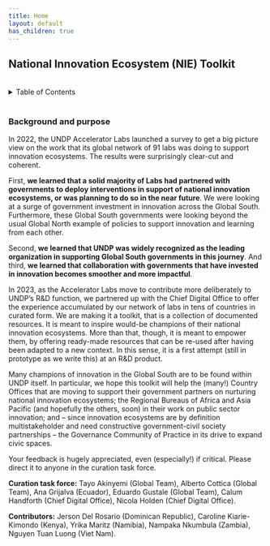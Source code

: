 ```yaml
---
title: Home
layout: default
has_children: true
---
```


<h2>
National Innovation Ecosystem (NIE) Toolkit
</h2>
  
<br/>

<!-- TABLE OF CONTENTS -->
<details>
  <summary>Table of Contents</summary>
  <ol>
    <li>
      <b>
        <a href="#background-and-purpose">
            Getting started
        </a>
      </b>
      <ul>
        <li>
            <a href="#background-and-purpose">
                Background and purpose
            </a>
        </li>
        <li>
            <a href="./Getting%20started/how-to-use-the-toolkit">How to use this toolkit </a>
        </li>
    </ul>
    </li>
    <li>
      <b>
        <a href="./Understanding%20and%20pitching%20NIE/README">Understanding and pitching National Innovation Ecosystem (NIE) </a>
       </b>
      <ul>
        <li>
            <a href="./Understanding%20and%20pitching%20NIE/Understanding%20NIE%20and%20PSI/Factsheet_understanding_NIE_PSI">Understanding National Innovation Ecosystem (NIE) and Public sector innovation (PSI) </a>
        </li>
        <li>
            <!-- <ul> -->
            <a href="./Understanding%20and%20pitching%20NIE/National Innovation%20ecosystem%20talking%20points%20and%20value%20proposition/Factsheet">National Innovation ecosystem talking points and value proposition</a>
        </li>
      </ul>
    </li>
    <li>
        <b><a href="./How%20to%20design%20an%20innovation%20policy/About%20designing%20an%20innovation%20policy">
            How to design an innovation policy
        </a></b>
        <ul>
            <li>
                <a href="./How%20to%20design%20an%20innovation%20policy/A%20step-by-step%20journey%20to%20a%20national%20innovation%20policy%20-%20Dominican%20Republic/Factsheet Dominican Republic Innovation Policy">
                    A step-by-step journey to a national innovation policy - Dominican Republic
                </a>
            </li>
        </ul>
    </li>
    <li>
        <b><a href="./How%20to%20incubate%20an%20innovation%20unit%20or%20lab/About%20incubating%20an%20innovation%20unit%20or%20lab">
            How to incubate an innovation unit or lab
        </a> </b>
        <ul>
            <li>
                <a href="./How%20to%20incubate%20an%20innovation%20unit%20or%20lab/Multistakeholder%20governance%20model%20for%20an%20innovation%20lab%20-%20Ecuador/Factsheet%20multistakeholder%20governance model_Ecuador">
                    Multistakeholder governance model for an innovation lab - Ecuador
                </a>
            </li>
            <li>
                <a href="./How%20to%20incubate%20an%20innovation%20unit%20or%20lab/Playbook%20for%20a%20digital%20innovation%20lab%20-%20Dominican%20Republic/Factsheet_Incubating_Labs_Dominican_Republic_Playbook">
                    Playbook for a digital innovation lab - Dominican Republic
                </a>
            </li>
            <li>
                <a href="./How%20to%20incubate%20an%20innovation%20unit%20or%20lab/TORs%20for%20a%20consultant%20to%20build%20up%20the%20National%20Innovation%20Center%20-%20Viet Nam/Factsheet_Incubating_Labs_Viet_Nam_National_Innovation_Center_TOR_consultant_presentation1">
                    Terms of Reference (TOR) for a consultant to build up the National Innovation Center - Viet Nam
                </a>
            </li>
        </ul>
    </li>
    <li>
        <b><a href="./How%20to%20upskill%20civil%20servants%20for%20innovation/About%20how%20to%20upskill%20civil%20servants">
            How to upskill civil servants for innovation
        </a></b>
        <ul>
            <li>
                <a href="./How%20to%20upskill%20civil%20servants%20for%20innovation/Data-to-policy%20navigator%20-%20Chief%20Digital%20Office/Factsheet">
                    Data-to-policy navigator - Chief Digital Office
                </a>
                <ul>
                </ul>
            </li>
            <li>
                <a href="./How%20to%20upskill%20civil%20servants%20for%20innovation/Digital%20Standards%20for%20development%20solutions%20-%20Chief%20Digital%20Office/Factsheet Digital Standards_CDO">
                    Digital Standards for development solutions - Chief Digital Office
                </a>
                <ul>
                </ul>
            </li>
            <li>
                <a href="./How%20to%20upskill%20civil%20servants%20for%20innovation/Digitising%20the%20induction%20process%20for%20civil%20servants%20-%20Namibia/Factsheet_Digitising_induction_civil_servants_Namibia">
                    Digitising the induction process for civil servants - Namibia
                </a>
                <ul>
                </ul>
            </li>
            <li>
                <a href="./How%20to%20upskill%20civil%20servants%20for%20innovation/Embedding%20innovation%20methods%20into%20the%20civil%20service%20-%20Namibia/Factsheet_Public_sector_innovation_toolkit_Namibia">
                    Embedding innovation methods into the civil service - Namibia
                </a>
            </li>
            <li>
                <a href="./How%20to%20upskill%20civil%20servants%20for%20innovation/Embedding%20innovation%20methods%20into%20the%20civil%20service%20via%20a%20course%20on%20ethics%20and%20integrity%20-%20Namibia/Factsheet_embedding_innovation_methods_via_course_ethics_Namibia">
                    Embedding innovation methods into the civil service via a course on ethics and integrity - Namibia
                </a>
            </li>
            <!-- <li>
                <a href="./How%20to%20upskill%20civil%20servants%20for%20innovation/Public Innovators%20Program%20Paraguay/Factsheet">
                    Public Innovators Program Paraguay
                </a>
            </li>
			-->
            <li>
                <a href="./How%20to%20upskill%20civil%20servants%20for%20innovation/MOOC%20public%20and%20social%20innovation%20concepts%20and%20tools%20-%20Ecuador/Factsheet">
                    MOOC public and social innovation concepts and tools - Ecuador
                </a>
            </li>
        </ul>
    </li>
    <li>
        <b><a href="./How%20to%20support%20a%20national%20innovation%20ecosystem/About%20supporting%20national%20innovation%20ecosystems">
            How to support a national innovation ecosystem
        </a></b>
        <ul>
            <li>
                <a href="./How%20to%20support%20a%20national%20innovation%20ecosystem/How%20to%20map%20a%20national%20innovation%20ecosystem%20-%20Kenya/Factsheet_Mapping_innovation_ecosystem_Kenya">
                    How to map a national innovation ecosystem - Kenya
                </a>
            </li>
            <li>
                <a href="./How%20to%20support%20a%20national%20innovation%20ecosystem/Innovators%20journey%20-%20Zambia/Factsheet_innovators_journey_Zambia">
                    Innovators journey - Zambia
                </a>
            </li>
            <li>
                <a href="./How%20to%20support%20a%20national%20innovation%20ecosystem/Online%20and%20collaborative%20mapping%20NIE%20-%20Ecuador/Factsheet">
                    Online and collaborative mapping NIE - Ecuador
                </a>
            </li>
        </ul>
    </li>
  </ol>
</details>

<br/>

### Background and purpose 

In 2022, the UNDP Accelerator Labs launched a survey to get a big picture view on the work that its global network of 91 labs was doing to support innovation ecosystems. The results were surprisingly clear-cut and coherent.  

First, **we learned that a solid majority of Labs had partnered with governments to deploy interventions in support of national innovation ecosystems, or was planning to do so in the near future**. We were looking at a surge of government investment in innovation across the Global South. Furthermore, these Global South governments were looking beyond the usual Global North example of policies to support innovation and learning from each other.  

Second, **we learned that UNDP was widely recognized as the leading organization in supporting Global South governments in this journey**. And third, **we learned that collaboration with governments that have invested in innovation becomes smoother and more impactful**.  

In 2023, as the Accelerator Labs move to contribute more deliberately to UNDP’s R&D function, we partnered up with the Chief Digital Office to offer the experience accumulated by our network of labs in tens of countries in curated form. We are making it a toolkit, that is a collection of documented resources. It is meant to inspire would-be champions of their national innovation ecosystems. More than that, though, it is meant to empower them, by offering ready-made resources that can be re-used after having been adapted to a new context. In this sense, it is a first attempt (still in prototype as we write this) at an R&D product.  

Many champions of innovation in the Global South are to be found within UNDP itself. In particular, we hope this toolkit will help the (many!) Country Offices that are moving to support their government partners on nurturing national innovation ecosystems; the Regional Bureaus of Africa and Asia Pacific (and hopefully the others, soon) in their work on public sector innovation; and – since innovation ecosystems are by definition multistakeholder and need constructive government-civil society partnerships – the Governance Community of Practice in its drive to expand civic spaces. 

Your feedback is hugely appreciated, even (especially!) if critical. Please direct it to anyone in the curation task force. 

**Curation task force:** Tayo Akinyemi (Global Team), Alberto Cottica (Global Team), Ana Grijalva (Ecuador), Eduardo Gustale (Global Team), Calum Handforth (Chief Digital Office), Nicola Holden (Chief Digital Office). 

**Contributors:** Jerson Del Rosario (Dominican Republic), Caroline Kiarie-Kimondo (Kenya), Yrika Maritz (Namibia), Nampaka Nkumbula (Zambia), Nguyen Tuan Luong (Viet Nam). 
